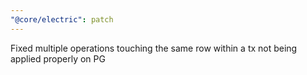 ```yaml
---
"@core/electric": patch
---
```


Fixed multiple operations touching the same row within a tx not being applied properly on PG
